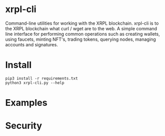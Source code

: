 # xrpl-cli
Command-line utilities for working with the XRPL blockchain. xrpl-cli is to the XRPL blockchain what curl / wget 
are to the web. A simple command line interface for performing common operations such as creating wallets, using faucets, 
minting NFT's, trading tokens, querying nodes, managing accounts and signatures. 

# Install

````
pip3 install -r requirements.txt
python3 xrpl-cli.py --help  
````

# Examples

# Security

